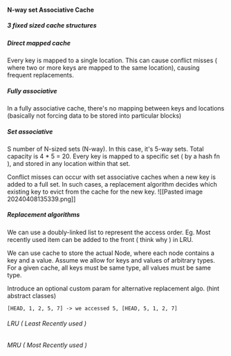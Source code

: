 #### N-way set Associative Cache

##### 3 fixed sized cache structures

##### Direct mapped cache
Every key is mapped to a single location.
This can cause conflict misses ( where two or more keys are mapped to the same location), causing frequent replacements.
##### Fully associative
In a fully associative cache, there's no mapping between keys and locations (basically  not forcing data to be stored into particular blocks)

##### Set associative
S number of N-sized sets (N-way). 
In this case, it's 5-way sets. Total capacity is 4 * 5 = 20.
Every key is mapped to a specific set ( by a hash fn ), and stored in any location within that set. 

Conflict misses can occur with set associative caches when a new key is added to a full set. In such cases, a replacement algorithm decides which existing key to evict from the cache for the new key.
![[Pasted image 20240408135339.png]]

##### Replacement algorithms

We can use a doubly-linked list to represent the access order.
Eg. Most recently used item can be added to the front ( think why ) in LRU.

We can use cache to store the actual Node, where each node contains a key and a value. Assume we allow for keys and values of arbitrary types. For a given cache, all keys must be same type, all values must be same type.

Introduce an optional custom param for alternative replacement algo. (hint abstract classes)


```
[HEAD, 1, 2, 5, 7] -> we accessed 5, [HEAD, 5, 1, 2, 7]
```


###### LRU ( Least Recently used )


###### MRU ( Most Recently used )


